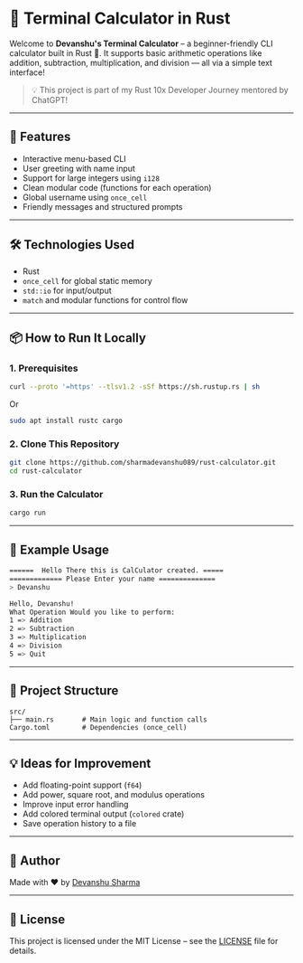 # 🧮 Terminal Calculator in Rust

Welcome to **Devanshu's Terminal Calculator** – a beginner-friendly CLI calculator built in Rust 🦀. It supports basic arithmetic operations like addition, subtraction, multiplication, and division — all via a simple text interface!

> 💡 This project is part of my Rust 10x Developer Journey mentored by ChatGPT!

---

## 🚀 Features

- Interactive menu-based CLI
- User greeting with name input
- Support for large integers using `i128`
- Clean modular code (functions for each operation)
- Global username using `once_cell`
- Friendly messages and structured prompts

---

## 🛠️ Technologies Used

- Rust
- `once_cell` for global static memory
- `std::io` for input/output
- `match` and modular functions for control flow

---

## 📦 How to Run It Locally

### 1. Prerequisites

```bash
curl --proto '=https' --tlsv1.2 -sSf https://sh.rustup.rs | sh
````

Or

```bash
sudo apt install rustc cargo
```

### 2. Clone This Repository

```bash
git clone https://github.com/sharmadevanshu089/rust-calculator.git
cd rust-calculator
```

### 3. Run the Calculator

```bash
cargo run
```

---

## 🧪 Example Usage

```bash
======  Hello There this is CalCulator created. =====
============= Please Enter your name ==============
> Devanshu

Hello, Devanshu!
What Operation Would you like to perform:
1 => Addition
2 => Subtraction
3 => Multiplication
4 => Division
5 => Quit
```

---

## 📁 Project Structure

```
src/
├── main.rs       # Main logic and function calls
Cargo.toml        # Dependencies (once_cell)
```

---

## 💡 Ideas for Improvement

* Add floating-point support (`f64`)
* Add power, square root, and modulus operations
* Improve input error handling
* Add colored terminal output (`colored` crate)
* Save operation history to a file

---

## 🧠 Author

Made with ❤️ by [Devanshu Sharma](https://github.com/sharmadevanshu089)

---

## 📜 License

This project is licensed under the MIT License – see the [LICENSE](LICENSE) file for details.

```
```
